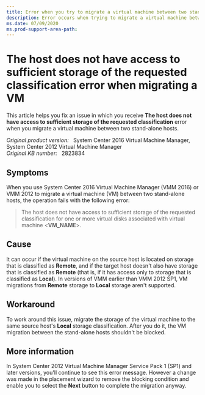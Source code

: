 ```yaml
---
title: Error when you try to migrate a virtual machine between two stand-alone hosts
description: Error occurs when trying to migrate a virtual machine between two stand-alone hosts.
ms.date: 07/09/2020
ms.prod-support-area-path: 
---
```

# The host does not have access to sufficient storage of the requested classification error when migrating a VM

This article helps you fix an issue in which you receive **The host does not have access to sufficient storage of the requested classification** error when you migrate a virtual machine between two stand-alone hosts.

_Original product version:_ &nbsp; System Center 2016 Virtual Machine Manager, System Center 2012 Virtual Machine Manager  
_Original KB number:_ &nbsp; 2823834

## Symptoms

When you use System Center 2016 Virtual Machine Manager (VMM 2016) or VMM 2012 to migrate a virtual machine (VM) between two stand-alone hosts, the operation fails with the following error:

> The host does not have access to sufficient storage of the requested classification for one or more virtual disks associated with virtual machine <**VM_NAME**>.

## Cause

It can occur if the virtual machine on the source host is located on storage that is classified as **Remote**, and if the target host doesn't also have storage that is classified as **Remote** (that is, if it has access only to storage that is classified as **Local**). In versions of VMM earlier than VMM 2012 SP1, VM migrations from **Remote** storage to **Local** storage aren't supported.

## Workaround

To work around this issue, migrate the storage of the virtual machine to the same source host's **Local** storage classification. After you do it, the VM migration between the stand-alone hosts shouldn't be blocked.

## More information

In System Center 2012 Virtual Machine Manager Service Pack 1 (SP1) and later versions, you'll continue to see this error message. However a change was made in the placement wizard to remove the blocking condition and enable you to select the **Next** button to complete the migration anyway.
